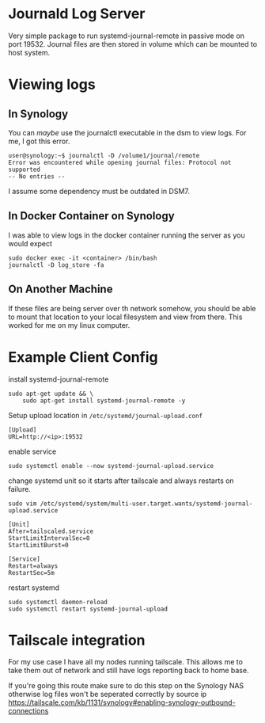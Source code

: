 # Journald Log Server
Very simple package to run systemd-journal-remote in passive mode on port 19532. Journal files are then stored in volume which can be mounted to host system. 

# Viewing logs
## In Synology
You can _maybe_ use the journalctl executable in the dsm to view logs. For me, I got this error. 

```
user@synology:~$ journalctl -D /volume1/journal/remote
Error was encountered while opening journal files: Protocol not supported
-- No entries --
```
I assume some dependency must be outdated in DSM7.

## In Docker Container on Synology
I was able to view logs in the docker container running the server as you would expect
```
sudo docker exec -it <container> /bin/bash
journalctl -D log_store -fa
```

## On Another Machine
If these files are being server over th network somehow, you should be able to mount that location to your local filesystem and view from there. This worked for me on my linux computer.


# Example Client Config
install systemd-journal-remote
```
sudo apt-get update && \
    sudo apt-get install systemd-journal-remote -y
```

Setup upload location in `/etc/systemd/journal-upload.conf`

```
[Upload]
URL=http://<ip>:19532
```
enable service
```
sudo systemctl enable --now systemd-journal-upload.service
```
change systemd unit so it starts after tailscale and always restarts on failure. 
```
sudo vim /etc/systemd/system/multi-user.target.wants/systemd-journal-upload.service

[Unit]
After=tailscaled.service
StartLimitIntervalSec=0
StartLimitBurst=0

[Service]
Restart=always
RestartSec=5m
```

restart systemd
```
sudo systemctl daemon-reload
sudo systemctl restart systemd-journal-upload
```

# Tailscale integration
For my use case I have all my nodes running tailscale. This allows me to take them out of network and still have logs reporting back to home base. 

If you're going this route make sure to do this step on the Synology NAS otherwise log files won't be seperated correctly by source ip
https://tailscale.com/kb/1131/synology#enabling-synology-outbound-connections
